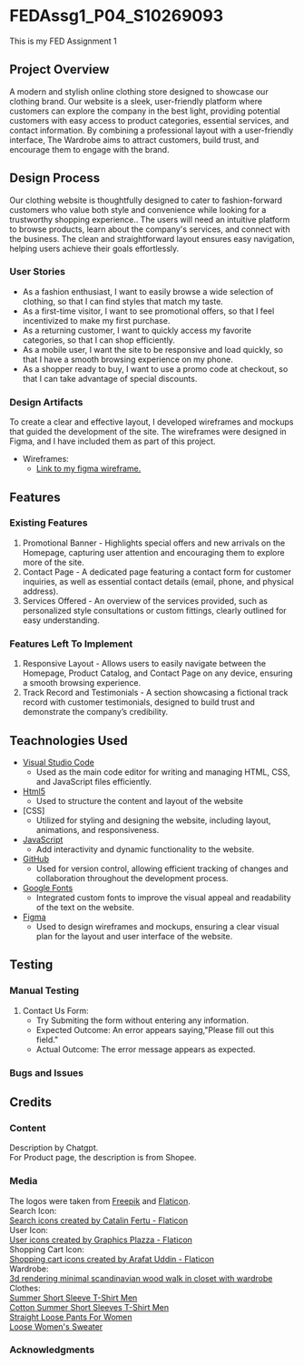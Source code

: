 # FEDAssg1_P04_S10269093
This is my FED Assignment 1

## **Project Overview**
A modern and stylish online clothing store designed to showcase our clothing brand. Our website is a sleek, user-friendly platform where customers can explore the company in the best light, providing potential customers with easy access to product categories, essential services, and contact information. By combining a professional layout with a user-friendly interface, The Wardrobe aims to attract customers, build trust, and encourage them to engage with the brand.

## **Design Process**
Our clothing website is thoughtfully designed to cater to fashion-forward customers who value both style and convenience while looking for a trustworthy shopping experience..
The users  will need an intuitive platform to browse products, learn about the company's services, and connect with the business. The clean and straightforward layout ensures easy navigation, helping users achieve their goals effortlessly.

### **User Stories** 
- As a fashion enthusiast, I want to easily browse a wide selection of clothing, so that I can find styles that match my taste.
- As a first-time visitor, I want to see promotional offers, so that I feel incentivized to make my first purchase.
- As a returning customer, I want to quickly access my favorite categories, so that I can shop efficiently.
- As a mobile user, I want the site to be responsive and load quickly, so that I have a smooth browsing experience on my phone.
- As a shopper ready to buy, I want to use a promo code at checkout, so that I can take advantage of special discounts.

### **Design Artifacts** 
To create a clear and effective layout, I developed wireframes and mockups that guided the development of the site. 
The wireframes were designed in Figma, and I have included them as part of this project.
- Wireframes:
    - [Link to my figma wireframe.](https://www.figma.com/design/crNTc248qpr9ooDQAEb2OH/Assig1-Low-Fidelity-Website?node-id=0-1&t=pFooKpCisHWv8Q6d-1)

## **Features**
### **Existing Features**
1. Promotional Banner - Highlights special offers and new arrivals on the Homepage, capturing user attention and encouraging them to explore more of the site.
2. Contact Page - A dedicated page featuring a contact form for customer inquiries, as well as essential contact details (email, phone, and physical address).
3. Services Offered - An overview of the services provided, such as personalized style consultations or custom fittings, clearly outlined for easy understanding. 

### **Features Left To Implement**
1. Responsive Layout - Allows users to easily navigate between the Homepage, Product Catalog, and Contact Page on any device, ensuring a smooth browsing experience.
2. Track Record and Testimonials - A section showcasing a fictional track record with customer testimonials, designed to build trust and demonstrate the company’s credibility.

## **Teachnologies Used**
- [Visual Studio Code](https://code.visualstudio.com/)
    - Used as the main code editor for writing and managing HTML, CSS, and JavaScript files efficiently.
- [Html5](https://marketplace.visualstudio.com/items?itemName=sidthesloth.html5-boilerplate)
    - Used to structure the content and layout of the website
- [CSS]
    - Utilized for styling and designing the website, including layout, animations, and responsiveness.
- [JavaScript](https://www.javascript.com/)
    - Add interactivity and dynamic functionality to the website.
- [GitHub](https://github.com/)
    - Used for version control, allowing efficient tracking of changes and collaboration throughout the development process.
- [Google Fonts](https://fonts.google.com/)
    - Integrated custom fonts to improve the visual appeal and readability of the text on the website.
- [Figma](https://www.figma.com/)
    - Used to design wireframes and mockups, ensuring a clear visual plan for the layout and user interface of the website.

## **Testing**
### **Manual Testing**
1. Contact Us Form:
    - Try Submiting the form without entering any information.
    - Expected Outcome: An error appears saying,"Please fill out this field."
    - Actual Outcome: The error message appears as expected.










### **Bugs and Issues**






## **Credits**
### **Content**
Description by Chatgpt.  
For Product page, the description is from Shopee.

### **Media**
The logos were taken from [Freepik](https://www.freepik.com/) and [Flaticon](https://www.flaticon.com/).  
Search Icon:  
<a href="https://www.flaticon.com/free-icons/search" title="search icons">Search icons created by Catalin Fertu - Flaticon</a>  
User Icon:  
<a href="https://www.flaticon.com/free-icons/user" title="user icons">User icons created by Graphics Plazza - 
Flaticon</a>  
Shopping Cart Icon:  
<a href="https://www.flaticon.com/free-icons/shopping-cart" title="shopping cart icons">Shopping cart icons created by Arafat Uddin - Flaticon</a>  
Wardrobe:  
<a href="https://www.freepik.com/free-photo/3d-rendering-minimal-scandinavian-wood-walk-closet-with-wardrobe_78013357.htm#fromView=search&page=1&position=14&uuid=2bbd26f9-2987-4c8a-a5a3-46ac215e01f8">3d rendering minimal scandinavian wood walk in closet with wardrobe</a>  
Clothes:  
<a href="https://shopee.sg/Summer-Ice-Silk-Short-Sleeve-T-shirt-Men%27s-2021-New-Fashion-Brand-T-shirt-Inner-Half-Sleeve-Top-Clothes-Men%27s-T-i.1006220784.28208690901?sp_atk=17100706-8997-4065-b0da-c894fa801c2f&xptdk=17100706-8997-4065-b0da-c894fa801c2f">Summer Short Sleeve T-Shirt Men</a>  
<a href="https://shopee.sg/100-cotton-summer-short-sleeve-T-shirt-men%27s-2-new-wash-to-do-old-heavy-half-sleeve-fashion-clothes-i.484422913.26056395734?sp_atk=3b831707-1132-4b9a-9132-39103873f9fd&xptdk=3b831707-1132-4b9a-9132-39103873f9fd">Cotton Summer Short Sleeves T-Shirt Men</a>  
<a href="https://shopee.sg/Straight-Loose-Corduroy-Pants-for-Women-Korean-American-Retro-Ins-Versatile-Casual-Trousers-i.1006220784.24371983359?sp_atk=93cc9b36-db22-4f61-8f2e-8bcb625f73c6&xptdk=93cc9b36-db22-4f61-8f2e-8bcb625f73c6">Straight Loose Pants For Women</a>  
<a href="https://shopee.sg/IELGY-Loose-Women%27s-sweater-Long-sleeves-All-match-V-neck-Autumn-White-Sweater-Commuting-i.16572352.3659675209?sp_atk=780b09d9-93b8-4ee8-a170-d39f3448ed25&xptdk=780b09d9-93b8-4ee8-a170-d39f3448ed25">Loose Women's Sweater</a>



### **Acknowledgments**
